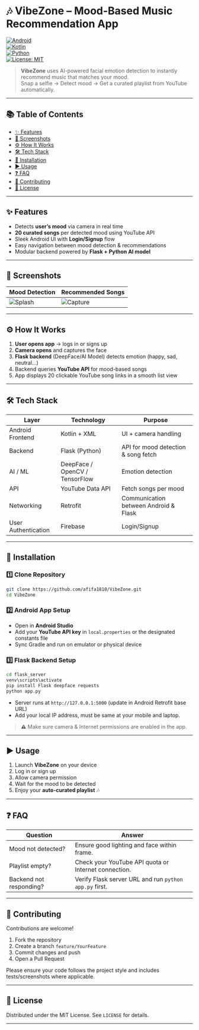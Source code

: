 # 🎶 VibeZone – Mood-Based Music Recommendation App  

[![Android](https://img.shields.io/badge/Platform-Android-green.svg)](#)  
[![Kotlin](https://img.shields.io/badge/Code-Kotlin-purple.svg)](#)  
[![Python](https://img.shields.io/badge/Backend-Flask-blue.svg)](#)  
[![License: MIT](https://img.shields.io/badge/License-MIT-yellow.svg)](LICENSE)

> **VibeZone** uses AI-powered facial emotion detection to instantly recommend music that matches your mood.  
> Snap a selfie → Detect mood → Get a curated playlist from YouTube automatically.  

---

## 📚 Table of Contents
- [✨ Features](#-features)
- [📸 Screenshots](#-screenshots)
- [⚙️ How It Works](#%EF%B8%8F-how-it-works)
- [🛠 Tech Stack](#-tech-stack)
- [🚀 Installation](#-installation)
- [▶️ Usage](#%EF%B8%8F-usage)
- [❓ FAQ](#-faq)
- [🤝 Contributing](#-contributing)
- [📜 License](#-license)

---

## ✨ Features
- Detects **user’s mood** via camera in real time  
- **20 curated songs** per detected mood using YouTube API  
- Sleek Android UI with **Login/Signup** flow  
- Easy navigation between mood detection & recommendations  
- Modular backend powered by **Flask + Python AI model**  

---

## 📸 Screenshots

| Mood Detection | Recommended Songs |
|----------------|-------------------|
| ![Splash](assets/splash_screen.jpg) | ![Capture](assets/capture_screen.jpg) |


---

## ⚙️ How It Works
1. **User opens app** → logs in or signs up  
2. **Camera opens** and captures the face  
3. **Flask backend** (DeepFace/AI Model) detects emotion (happy, sad, neutral…)  
4. Backend queries **YouTube API** for mood-based songs  
5. App displays 20 clickable YouTube song links in a smooth list view  

---

## 🛠 Tech Stack

| Layer | Technology | Purpose |
|-------|------------|----------|
| Android Frontend | Kotlin + XML | UI + camera handling |
| Backend | Flask (Python) | API for mood detection & song fetch |
| AI / ML | DeepFace / OpenCV / TensorFlow | Emotion detection |
| API | YouTube Data API | Fetch songs per mood |
| Networking | Retrofit | Communication between Android & Flask |
| User Authentication | Firebase | Login/Signup |

---

## 🚀 Installation

### 1️⃣ Clone Repository  
```bash
git clone https://github.com/afifa1810/VibeZone.git
cd VibeZone
```

### 2️⃣ Android App Setup  
- Open in **Android Studio**  
- Add your **YouTube API key** in `local.properties` or the designated constants file  
- Sync Gradle and run on emulator or physical device  

### 3️⃣ Flask Backend Setup  
```bash
cd flask_server
venv\scripts\activate
pip install Flask deepface requests
python app.py
```
- Server runs at `http://127.0.0.1:5000` (update in Android Retrofit base URL)
- Add your local IP address, must be same at your mobile and laptop.

> ⚠️ Make sure camera & Internet permissions are enabled in the app.

---

## ▶️ Usage
1. Launch **VibeZone** on your device  
2. Log in or sign up  
3. Allow camera permission  
4. Wait for the mood to be detected  
5. Enjoy your **auto-curated playlist** 🎶  

---

## ❓ FAQ

| Question | Answer |
|----------|--------|
| Mood not detected? | Ensure good lighting and face within frame. |
| Playlist empty? | Check your YouTube API quota or Internet connection. |
| Backend not responding? | Verify Flask server URL and run `python app.py` first. |

---

## 🤝 Contributing
Contributions are welcome!  

1. Fork the repository  
2. Create a branch `feature/YourFeature`  
3. Commit changes and push  
4. Open a Pull Request  

Please ensure your code follows the project style and includes tests/screenshots where applicable.

---

## 📜 License
Distributed under the MIT License. See `LICENSE` for details.

---
